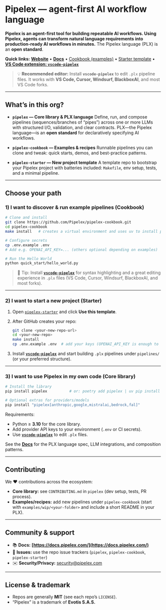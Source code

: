 
# Pipelex — agent-first AI workflow language

**Pipelex is an agent-first tool for building repeatable AI workflows. Using Pipelex, agents can transform natural language requirements into production-ready AI workflows in minutes.**
The Pipelex language (PLX) is an **open standard**.

**Quick links:**
**[Website](https://www.pipelex.com/)** • **[Docs](https://docs.pipelex.com/)** • [Cookbook (examples)](https://github.com/Pipelex/pipelex-cookbook) • [Starter template](https://github.com/Pipelex/pipelex-starter) • **[VS Code extension: `vscode-pipelex`](https://open-vsx.org/extension/Pipelex/pipelex)**

> 💡 **Recommended editor:** Install **`vscode-pipelex`** to edit `.plx` pipeline files. It works with **VS Code, Cursor, Windsurf, BlackboxAI**, and most VS Code forks.

---

## What’s in this org?

* **`pipelex` — Core library & PLX language**
  Define, run, and compose pipelines (sequences/branches of “pipes”) across one or more LLMs with structured I/O, validation, and clear contracts. PLX—the Pipelex language—is an **open standard** for declaratively specifying AI workflows.

* **`pipelex-cookbook` — Examples & recipes**
  Runnable pipelines you can clone and tweak: quick starts, demos, and best-practice patterns.

* **`pipelex-starter` — New project template**
  A template repo to bootstrap your Pipelex project with batteries included: `Makefile`, env setup, tests, and a minimal pipeline.

---

## Choose your path

### 1) I want to **discover & run example pipelines** (Cookbook)

```bash
# Clone and install
git clone https://github.com/Pipelex/pipelex-cookbook.git
cd pipelex-cookbook
make install   # creates a virtual environment and uses uv to install pipelex and deps

# Configure secrets
cp .env.example .env
# Add e.g. OPENAI_API_KEY=... (others optional depending on examples)

# Run the Hello World
python quick_start/hello_world.py
```

> 🔧 Tip: Install **[`vscode-pipelex`](https://open-vsx.org/extension/Pipelex/pipelex)** for syntax highlighting and a great editing experience in `.plx` files (VS Code, Cursor, Windsurf, BlackboxAI, and most forks).

---

### 2) I want to **start a new project** (Starter)

1. Open [`pipelex-starter`](https://github.com/Pipelex/pipelex-starter) and click **Use this template**.
2. After GitHub creates your repo:

   ```bash
   git clone <your-new-repo-url>
   cd <your-new-repo>
   make install
   cp .env.example .env  # add your keys (OPENAI_API_KEY is enough to start)
   ```
3. Install **[`vscode-pipelex`](https://open-vsx.org/extension/Pipelex/pipelex)** and start building `.plx` pipelines under `pipelines/` (or your preferred structure).

---

### 3) I want to **use Pipelex in my own code** (Core library)

```bash
# Install the library
pip install pipelex          # or: poetry add pipelex | uv pip install pipelex

# Optional extras for providers/models
pip install "pipelex[anthropic,google,mistralai,bedrock,fal]"
```

Requirements:

* Python ≥ **3.10** for the core library.
* Add provider API keys to your environment (`.env` or CI secrets).
* Use **[`vscode-pipelex`](https://open-vsx.org/extension/Pipelex/pipelex)** to edit `.plx` files.

See the **[Docs](https://docs.pipelex.com/)** for the PLX language spec, LLM integrations, and composition patterns.

---

## Contributing

We ❤️ contributions across the ecosystem:

* **Core library:** see `CONTRIBUTING.md` in `pipelex` (dev setup, tests, PR process).
* **Examples/recipes:** add new pipelines under `pipelex-cookbook` (start with `examples/wip/<your-folder>` and include a short README in your PLX).

---

## Community & support

* 📚 **Docs:** **[https://docs.pipelex.com/](https://docs.pipelex.com/)**
* 🐛 **Issues:** use the repo issue trackers (`pipelex`, `pipelex-cookbook`, `pipelex-starter`)
* ✉️ **Security/Privacy:** [security@pipelex.com](mailto:security@pipelex.com)

---

## License & trademark

* Repos are generally **MIT** (see each repo’s `LICENSE`).
* “Pipelex” is a trademark of **Evotis S.A.S.**
